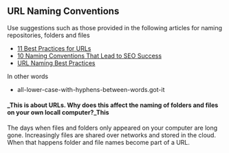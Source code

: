 ﻿## URL Naming Conventions

Use suggestions such as those provided in the following articles for naming repositories, folders and files

* [11 Best Practices for URLs]( https://moz.com/blog/11-best-practices-for-urls )
* [10 Naming Conventions That Lead to SEO Success]( https://blogs.adobe.com/digitalmarketing/search-marketing/10-naming-conventions-lead-seo-success/ )
* [URL Naming Best Practices]( https://www.searchenginejournal.com/url-naming-best-practices/46740/ )

In other words

* all-lower-case-with-hyphens-between-words.got-it

#### _This is about URLs. Why does this affect the naming of folders and files on your own locall computer?_This

The days when files and folders only appeared on your computer are long gone.
Increasingly files are shared over networks and stored in the cloud.
When that happens folder and file names become part of a URL.



